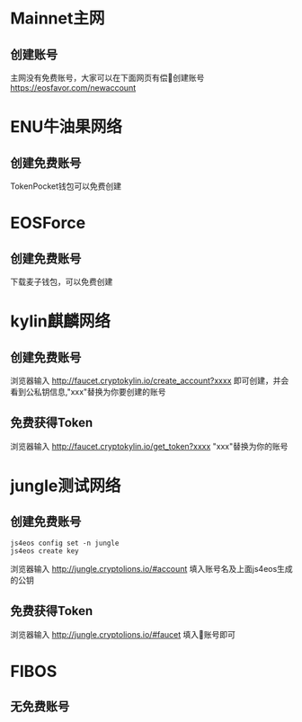 # Mainnet主网
## 创建账号
主网没有免费账号，大家可以在下面网页有偿创建账号
https://eosfavor.com/newaccount

# ENU牛油果网络
## 创建免费账号
TokenPocket钱包可以免费创建

# EOSForce
## 创建免费账号
下载麦子钱包，可以免费创建

# kylin麒麟网络
## 创建免费账号
浏览器输入
http://faucet.cryptokylin.io/create_account?xxxx
即可创建，并会看到公私钥信息,"xxx"替换为你要创建的账号

## 免费获得Token
浏览器输入
http://faucet.cryptokylin.io/get_token?xxxx
"xxx"替换为你的账号

# jungle测试网络
## 创建免费账号
```
js4eos config set -n jungle
js4eos create key
```
浏览器输入
http://jungle.cryptolions.io/#account
填入账号名及上面js4eos生成的公钥

## 免费获得Token
浏览器输入
http://jungle.cryptolions.io/#faucet
填入账号即可

# FIBOS
## 无免费账号
